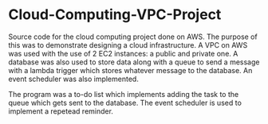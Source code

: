 # Cloud-Computing-VPC-Project

Source code for the cloud computing project done on AWS. The purpose of this was to demonstrate designing a cloud infrastructure. A VPC on AWS was used with the use of 2 EC2 instances: a public and private one. A database was also used to store data along with a queue to send a message with a lambda trigger which stores whatever message to the database. An event scheduler was also implemented.

The program was a to-do list which implements adding the task to the queue which gets sent to the database. The event scheduler is used to implement a repetead reminder.
